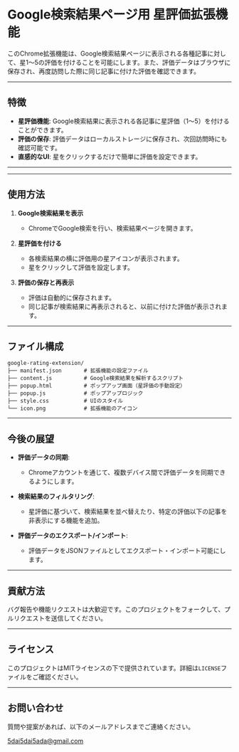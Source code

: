 # Google検索結果ページ用 星評価拡張機能

このChrome拡張機能は、Google検索結果ページに表示される各種記事に対して、星1〜5の評価を付けることを可能にします。また、評価データはブラウザに保存され、再度訪問した際に同じ記事に付けた評価を確認できます。

---

## 特徴

- **星評価機能**: Google検索結果に表示される各記事に星評価（1〜5）を付けることができます。
- **評価の保存**: 評価データはローカルストレージに保存され、次回訪問時にも確認可能です。
- **直感的なUI**: 星をクリックするだけで簡単に評価を設定できます。

---

---

## 使用方法

1. **Google検索結果を表示**
   - ChromeでGoogle検索を行い、検索結果ページを開きます。

2. **星評価を付ける**
   - 各検索結果の横に評価用の星アイコンが表示されます。
   - 星をクリックして評価を設定します。

3. **評価の保存と再表示**
   - 評価は自動的に保存されます。
   - 同じ記事が検索結果に再表示されると、以前に付けた評価が表示されます。

---

## ファイル構成

```
google-rating-extension/
├── manifest.json       # 拡張機能の設定ファイル
├── content.js          # Google検索結果を解析するスクリプト
├── popup.html          # ポップアップ画面（星評価の手動設定）
├── popup.js            # ポップアップロジック
├── style.css           # UIのスタイル
└── icon.png            # 拡張機能のアイコン
```

---

## 今後の展望

- **評価データの同期**:
  - Chromeアカウントを通じて、複数デバイス間で評価データを同期できるようにします。

- **検索結果のフィルタリング**:
  - 星評価に基づいて、検索結果を並べ替えたり、特定の評価以下の記事を非表示にする機能を追加。

- **評価データのエクスポート/インポート**:
  - 評価データをJSONファイルとしてエクスポート・インポート可能にします。

---

## 貢献方法

バグ報告や機能リクエストは大歓迎です。このプロジェクトをフォークして、プルリクエストを送信してください。

---

## ライセンス

このプロジェクトはMITライセンスの下で提供されています。詳細は`LICENSE`ファイルをご確認ください。

---

## お問い合わせ

質問や提案があれば、以下のメールアドレスまでご連絡ください。

[5dai5dai5ada@gmail.com](mailto:5dai5dai5ada@gmail.com)

